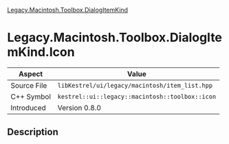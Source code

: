 [Legacy.Macintosh.Toolbox.DialogItemKind](index.md)
# Legacy.Macintosh.Toolbox.DialogItemKind.Icon
| Aspect | Value |
| --- | --- |
| Source File | `libKestrel/ui/legacy/macintosh/item_list.hpp` |
| C++ Symbol | `kestrel::ui::legacy::macintosh::toolbox::icon` |
| Introduced | Version 0.8.0 |
## Description
